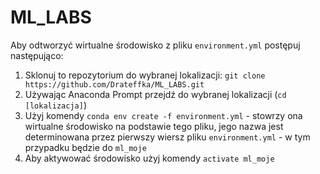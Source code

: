 # ML_LABS

Aby odtworzyć wirtualne środowisko z pliku `environment.yml` postępuj następująco:
1. Sklonuj to repozytorium do wybranej lokalizacji: `git clone https://github.com/Drateffka/ML_LABS.git`
2. Używając Anaconda Prompt przejdź do wybranej lokalizacji (`cd [lokalizacja]`)
3. Użyj komendy `conda env create -f environment.yml` - stowrzy ona wirtualne środowisko na podstawie tego pliku, jego nazwa jest determinowana przez pierwszy wiersz pliku `environment.yml` - w tym przypadku będzie do `ml_moje`
4. Aby aktywować środowisko użyj komendy `activate ml_moje`